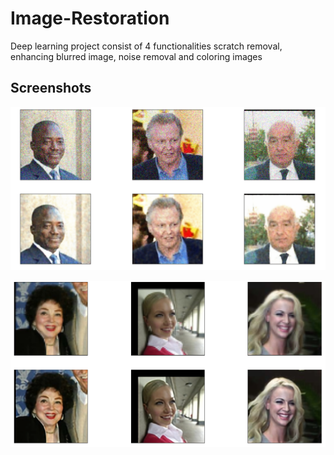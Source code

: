 # Image-Restoration
Deep learning project consist of 4 functionalities scratch removal, enhancing blurred image, noise removal and coloring images

## Screenshots

![App Screenshot](https://github.com/ll-ysh-ll/Image-Restoration/blob/master/Screenshots/denoising.png?raw=true)

![App Screenshot](https://github.com/ll-ysh-ll/Image-Restoration/blob/master/Screenshots/depixelate.png?raw=true)
